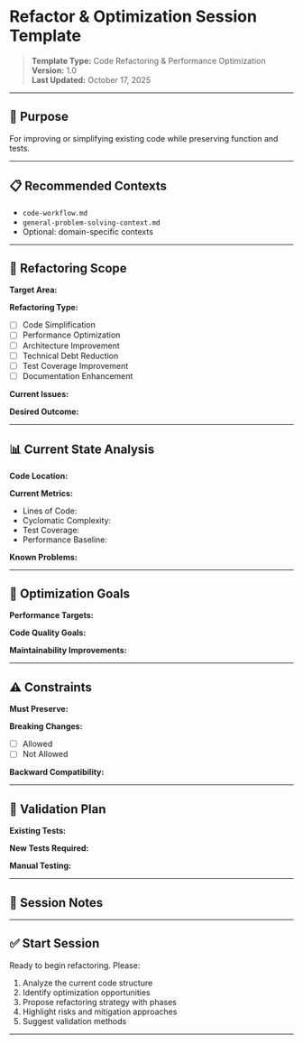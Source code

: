 # Refactor & Optimization Session Template

> **Template Type:** Code Refactoring & Performance Optimization  
> **Version:** 1.0  
> **Last Updated:** October 17, 2025

---

## 🎯 Purpose

For improving or simplifying existing code while preserving function and tests.

---

## 📋 Recommended Contexts

- `code-workflow.md`
- `general-problem-solving-context.md`
- Optional: domain-specific contexts

---

## 🔧 Refactoring Scope

<!-- Define what needs to be refactored or optimized -->

**Target Area:**

**Refactoring Type:**

- [ ] Code Simplification
- [ ] Performance Optimization
- [ ] Architecture Improvement
- [ ] Technical Debt Reduction
- [ ] Test Coverage Improvement
- [ ] Documentation Enhancement

**Current Issues:**

**Desired Outcome:**

---

## 📊 Current State Analysis

<!-- Document the current state of the code -->

**Code Location:**

**Current Metrics:**

- Lines of Code:
- Cyclomatic Complexity:
- Test Coverage:
- Performance Baseline:

**Known Problems:**

---

## 🎯 Optimization Goals

<!-- Define specific, measurable goals -->

**Performance Targets:**

**Code Quality Goals:**

**Maintainability Improvements:**

---

## ⚠️ Constraints

<!-- List any constraints or requirements to preserve -->

**Must Preserve:**

**Breaking Changes:**

- [ ] Allowed
- [ ] Not Allowed

**Backward Compatibility:**

---

## 🧪 Validation Plan

<!-- How to ensure refactoring doesn't break functionality -->

**Existing Tests:**

**New Tests Required:**

**Manual Testing:**

---

## 📝 Session Notes

<!-- Add any additional context or considerations -->

---

## ✅ Start Session

Ready to begin refactoring. Please:

1. Analyze the current code structure
2. Identify optimization opportunities
3. Propose refactoring strategy with phases
4. Highlight risks and mitigation approaches
5. Suggest validation methods

---
